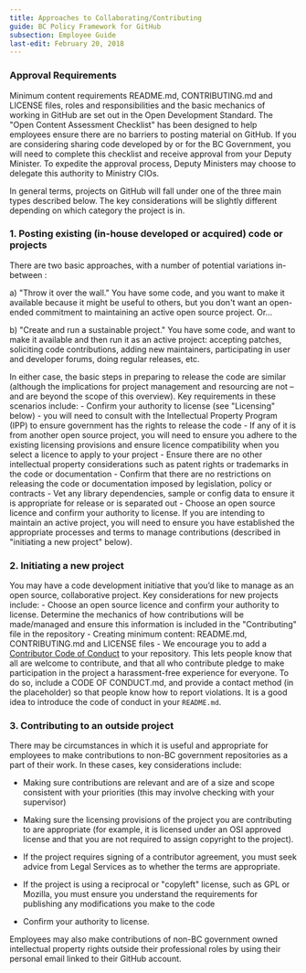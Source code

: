 ```yaml
---
title: Approaches to Collaborating/Contributing
guide: BC Policy Framework for GitHub
subsection: Employee Guide
last-edit: February 20, 2018
---
```


### Approval Requirements

Minimum content requirements README.md, CONTRIBUTING.md and LICENSE files, roles and responsibilities and the basic mechanics of working in GitHub are set out in the Open Development Standard. The "Open Content Assessment Checklist" has been designed to help employees ensure there are no barriers to posting material on GitHub. If you are considering sharing code developed by or for the BC Government, you will need to complete this checklist and receive approval from your Deputy Minister. To expedite the approval process, Deputy Ministers may choose to delegate this authority to Ministry CIOs.

In general terms, projects on GitHub will fall under one of the three main types described below. The key considerations will be slightly different depending on which category the project is in.

### 1. Posting existing (in-house developed or acquired) code or projects

There are two basic approaches, with a number of potential variations in-between :

a) "Throw it over the wall." You have some code, and you want to make it available because it might be useful to others, but you don't want an open-ended commitment to maintaining an active open source project. Or...

b) "Create and run a sustainable project." You have some code, and want to make it available and then run it as an active project: accepting patches, soliciting code contributions, adding new maintainers, participating in user and developer forums, doing regular releases, etc.

In either case, the basic steps in preparing to release the code are similar (although the implications for project management and resourcing are not – and are beyond the scope of this overview). Key requirements in these scenarios include: - Confirm your authority to license (see "Licensing" below) - you will need to consult with the Intellectual Property Program (IPP) to ensure government has the rights to release the code - If any of it is from another open source project, you will need to ensure you adhere to the existing licensing provisions and ensure licence compatibility when you select a licence to apply to your project - Ensure there are no other intellectual property considerations such as patent rights or trademarks in the code or documentation - Confirm that there are no restrictions on releasing the code or documentation imposed by legislation, policy or contracts - Vet any library dependencies, sample or config data to ensure it is appropriate for release or is separated out - Choose an open source licence and confirm your authority to license. If you are intending to maintain an active project, you will need to ensure you have established the appropriate processes and terms to manage contributions (described in "initiating a new project" below).

### 2. Initiating a new project

You may have a code development initiative that you’d like to manage as an open source, collaborative project. Key considerations for new projects include: - Choose an open source licence and confirm your authority to license. Determine the mechanics of how contributions will be made/managed and ensure this information is included in the "Contributing" file in the repository - Creating minimum content: README.md, CONTRIBUTING.md and LICENSE files - We encourage you to add a [Contributor Code of Conduct](http://contributor-covenant.org/) to your repository. This lets people know that all are welcome to contribute, and that all who contribute pledge to make participation in the project a harassment-free experience for everyone. To do so, include a CODE OF CONDUCT.md, and provide a contact method (in the placeholder) so that people know how to report violations. It is a good idea to introduce the code of conduct in your `README.md`.

### 3. Contributing to an outside project

There may be circumstances in which it is useful and appropriate for employees to make contributions to non-BC government repositories as a part of their work. In these cases, key considerations include:

* Making sure contributions are relevant and are of a size and scope consistent with your priorities (this may involve checking with your supervisor)
* Making sure the licensing provisions of the project you are contributing to are appropriate (for example, it is licensed under an OSI approved license and that you are not required to assign copyright to the project).

* If the project requires signing of a contributor agreement, you must seek advice from Legal Services as to whether the terms are appropriate.
* If the project is using a reciprocal or "copyleft" license, such as GPL or Mozilla, you must ensure you understand the requirements for publishing any modifications you make to the code
* Confirm your authority to license.

Employees may also make contributions of non-BC government owned intellectual property rights outside their professional roles by using their personal email linked to their GitHub account.
